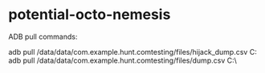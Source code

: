 # potential-octo-nemesis

ADB pull commands:

adb pull /data/data/com.example.hunt.comtesting/files/hijack_dump.csv C:\
adb pull /data/data/com.example.hunt.comtesting/files/dump.csv C:\
